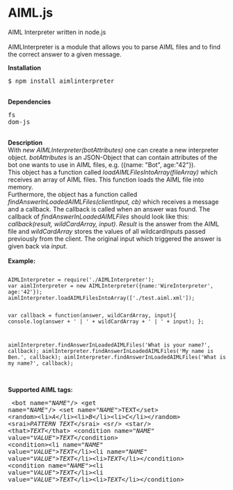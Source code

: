 AIML.js
=======

AIML Interpreter written in node.js<br/>
<br/>
AIMLInterpreter is a module that allows you to parse AIML files and to find the correct answer to a given message.<br/>

<b>Installation</b>
<pre>$ npm install aimlinterpreter</pre>
<br/>
<b>Dependencies</b><pre>
fs
dom-js</pre>
<br/>
<b>Description</b><br/>
With <i>new AIMLInterpreter(botAttributes)</i> one can create a new interpreter object. <i>botAttributes</i> is an JSON-Object that 
can contain attributes of the bot one wants to use in AIML files, e.g. ({name: "Bot", age:"42"}).<br/>
This object has a function called <i>loadAIMLFilesIntoArray(fileArray)</i> which receives an array of AIML files. 
This function loads the AIML file into memory.<br/>
Furthermore, the object has a function called <i>findAnswerInLoadedAIMLFiles(clientInput, cb)</i> which receives 
a message and a callback. The callback is called when an answer was found. 
The callback of <i>findAnswerInLoadedAIMLFiles</i> should look like this: <i>callback(result, wildCardArray, input)</i>.
<i>Result</i> is the answer from the AIML file and <i>wildCardArray</i> stores the values of all wildcardInputs passed previously from the client. The original input which triggered the answer is given back via <i>input</i>.	
<br/><br/>
<b>Example:</b><br/>
<pre><code>
AIMLInterpreter = require('./AIMLInterpreter');
var aimlInterpreter = new AIMLInterpreter({name:'WireInterpreter', age:'42'});
aimlInterpreter.loadAIMLFilesIntoArray(['./test.aiml.xml']);

var callback = function(answer, wildCardArray, input){
    console.log(answer + ' | ' + wildCardArray + ' | ' + input);
};

aimlInterpreter.findAnswerInLoadedAIMLFiles('What is your name?', callback);
aimlInterpreter.findAnswerInLoadedAIMLFiles('My name is Ben.', callback);
aimlInterpreter.findAnswerInLoadedAIMLFiles('What is my name?', callback);
</code></pre><br/>
<b>Supported AIML tags:</b><pre>
&lt;bot name="<i>NAME</i>"/>
&lt;get name="<i>NAME</i>"/>
&lt;set name="<i>NAME</i>">TEXT&lt;/set>
&lt;random>&lt;li><i>A</i>&lt;/li>&lt;li><i>B</i>&lt;/li>&lt;li><i>C</i>&lt;/li>&lt;/random>
&lt;srai><i>PATTERN TEXT</i>&lt;/srai>
&lt;sr/>
&lt;star/>
&lt;that><i>TEXT</i>&lt;/that>
&lt;condition name="<i>NAME</i>" value="<i>VALUE</i>"><i>TEXT</i>&lt;/condition>
&lt;condition>&lt;li name="<i>NAME</i>" value="<i>VALUE</i>"><i>TEXT</i>&lt;/li>&lt;li name="<i>NAME</i>" value="<i>VALUE</i>"><i>TEXT</i>&lt;/li>&lt;li><i>TEXT</i>&lt;/li>&lt;/condition>
&lt;condition name="<i>NAME</i>">&lt;li value="<i>VALUE</i>"><i>TEXT</i>&lt;/li>&lt;li value="<i>VALUE</i>"><i>TEXT</i>&lt;/li>&lt;li><i>TEXT</i>&lt;/li>&lt;/condition>
</pre>